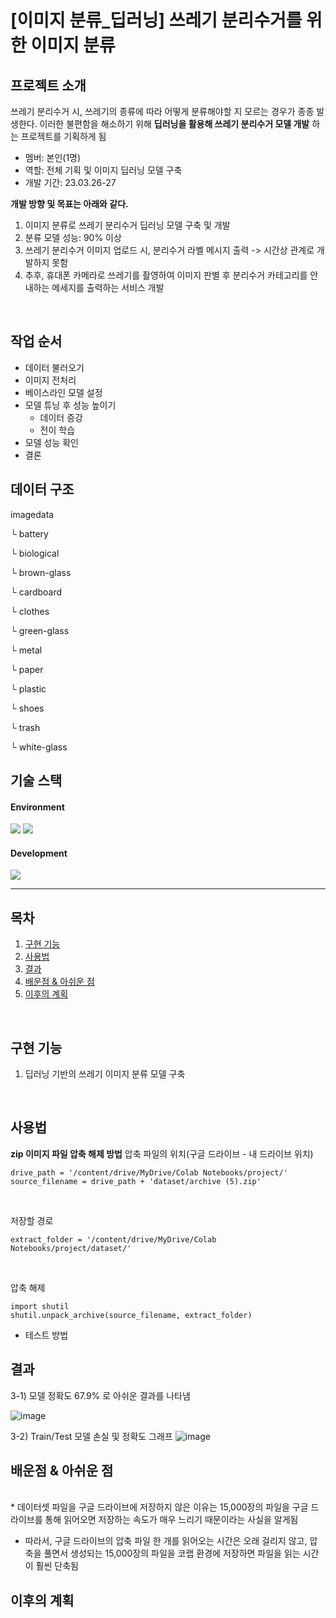 # [이미지 분류_딥러닝] 쓰레기 분리수거를 위한 이미지 분류

## 프로젝트 소개
쓰레기 분리수거 시, 쓰레기의 종류에 따라 어떻게 분류해야할 지 모르는 경우가 종종 발생한다.
이러한 불편함을 해소하기 위해 **딥러닝을 활용해 쓰레기 분리수거 모델 개발** 하는 프로젝트를 기획하게 됨
  <br>

* 멤버: 본인(1명)
* 역할: 전체 기획 및 이미지 딥러닝 모델 구축
  <br>
* 개발 기간: 23.03.26-27
  <br>

**개발 방향 및 목표는 아래와 같다.**
1. 이미지 분류로 쓰레기 분리수거 딥러닝 모델 구축 및 개발
2. 분류 모델 성능: 90% 이상
3. 쓰레기 분리수거 이미지 업로드 시, 분리수거 라벨 메시지 출력 -> 시간상 관계로 개발하지 못함
4. 추후, 휴대폰 카메라로 쓰레기를 촬영하여 이미지 판별 후 분리수거 카테고리를 안내하는 메세지를 출력하는 서비스 개발
  <br>

## 작업 순서
* 데이터 불러오기
* 이미지 전처리
* 베이스라인 모델 설정
* 모델 튜닝 후 성능 높이기
  * 데이터 증강
  * 전이 학습
* 모델 성능 확인
* 결론

## 데이터 구조
imagedata

 └ battery

 └ biological

 └ brown-glass

 └ cardboard

 └ clothes

 └ green-glass

 └ metal

 └ paper
 
 └ plastic
 
 └ shoes
 
 └ trash
 
 └ white-glass

## 기술 스택
#### Environment
<img src="https://img.shields.io/badge/visualstudiocode-007ACC?style=for-the-badge&logo=visualstudiocode&logoColor=white"/>
<img src="https://img.shields.io/badge/windows-0078D6?style=for-the-badge&logo=windows&logoColor=white"/>


#### Development
 <img src="https://img.shields.io/badge/python-3776AB?style=for-the-badge&logo=python&logoColor=white"> 
  <br>

---

## 목차
1. [구현 기능](#구현-기능)
2. [사용법](#사용법)
3. [결과](#결과)
4. [배운점 & 아쉬운 점](#배운점-&-아쉬운-점)
5. [이후의 계획](#이후의-계획)
  <br>

## 구현 기능
1. 딥러닝 기반의 쓰레기 이미지 분류 모델 구축
<br>

## 사용법
**zip 이미지 파일 압축 해제 방법**
압축 파일의 위치(구글 드라이브 - 내 드라이브 위치)

```
drive_path = '/content/drive/MyDrive/Colab Notebooks/project/'
source_filename = drive_path + 'dataset/archive (5).zip'
```
  <br>


저장할 경로

```
extract_folder = '/content/drive/MyDrive/Colab Notebooks/project/dataset/'
```
  <br>

압축 해제
```
import shutil
shutil.unpack_archive(source_filename, extract_folder)
```


* 테스트 방법
  <br>

## 결과
3-1) 모델 정확도 67.9% 로 아쉬운 결과를 나타냄

![image](https://user-images.githubusercontent.com/122415320/235335209-b12f9abe-8fc1-45cb-8ba2-e818aefc01c5.png)

3-2) Train/Test 모델 손실 및 정확도 그래프
![image](https://user-images.githubusercontent.com/122415320/235335200-0b291aec-0bc4-418b-acf3-0d2668fd2c7a.png)
  <br>


## 배운점 & 아쉬운 점
  <br>
  * 데이터셋 파일을 구글 드라이브에 저장하지 않은 이유는 15,000장의 파일을 구글 드라이브를 통해 읽어오면 저장하는 속도가 매우 느리기 때문이라는 사실을 알게됨
  
 * 따라서, 구글 드라이브의 압축 파일 한 개를 읽어오는 시간은 오래 걸리지 않고, 압축을 풀면서 생성되는 15,000장의 파일을 코랩 환경에 저장하면 파일을 읽는 시간이 훨씬 단축됨

## 이후의 계획
  <br>


